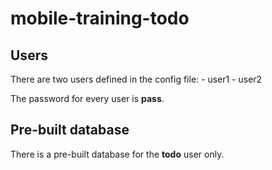 # mobile-training-todo

## Users

There are two users defined in the config file:
	- user1
	- user2

The password for every user is **pass**.

## Pre-built database

There is a pre-built database for the **todo** user only.